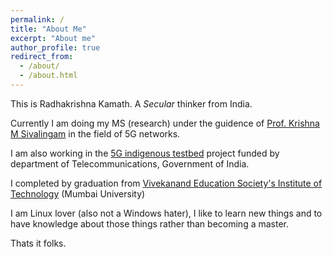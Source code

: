 ```yaml
---
permalink: /
title: "About Me"
excerpt: "About me"
author_profile: true
redirect_from: 
  - /about/
  - /about.html
---
```


This is Radhakrishna Kamath. A *Secular* thinker from India. 

Currently I am doing my MS (research) under the guidence of [Prof. Krishna M Sivalingam](http://www.cse.iitm.ac.in/~skrishnam/) in the field of 5G networks. 

I am also working in the [5G indigenous testbed](http://www.ee.iitm.ac.in/5g/) project funded by department of Telecommunications, Government of India.

I completed by graduation from [Vivekanand Education Society's Institute of Technology](https://ves.ac.in/vesit/) (Mumbai University)

I am Linux lover (also not a Windows hater), I like to learn new things and to have knowledge about those things rather than becoming a master.

Thats it folks.